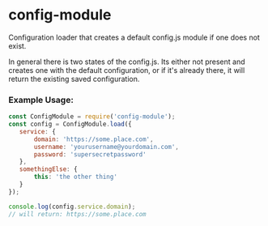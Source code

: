 # config-module

Configuration loader that creates a default config.js module if one does not exist.

In general there is two states of the config.js.  Its either not present and creates one with the default configuration, or if it's already there, it will return the existing saved configuration.

### Example Usage:

```javascript
const ConfigModule = require('config-module');
const config = ConfigModule.load({
   service: {
       domain: 'https://some.place.com',
       username: 'yourusername@yourdomain.com',
       password: 'supersecretpassword'
   },
   somethingElse: {
       this: 'the other thing'
   }
});

console.log(config.service.domain); 
// will return: https://some.place.com
```

